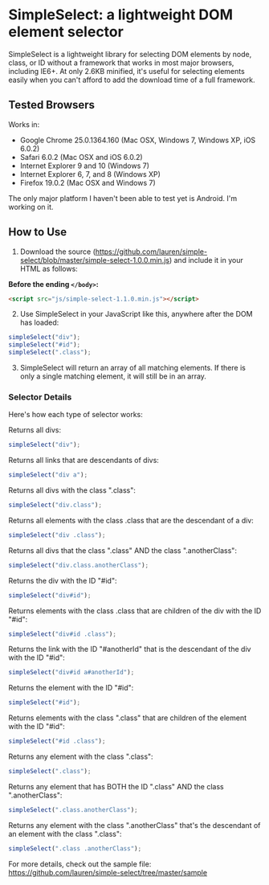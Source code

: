 SimpleSelect: a lightweight DOM element selector
=============

SimpleSelect is a lightweight library for selecting DOM elements by node, class, or ID without a framework that works in most major browsers, including IE6+. At only 2.6KB minified, it's useful for selecting elements easily when you can't afford to add the download time of a full framework.

## Tested Browsers

Works in:

* Google Chrome 25.0.1364.160 (Mac OSX, Windows 7, Windows XP, iOS 6.0.2)
* Safari 6.0.2 (Mac OSX and iOS 6.0.2)
* Internet Explorer 9 and 10 (Windows 7)
* Internet Explorer 6, 7, and 8 (Windows XP)
* Firefox 19.0.2 (Mac OSX and Windows 7)

The only major platform I haven't been able to test yet is Android. I'm working on it.

## How to Use

1) Download the source (https://github.com/lauren/simple-select/blob/master/simple-select-1.0.0.min.js) and include it in your HTML as follows:

**Before the ending `</body>`:**

```html
<script src="js/simple-select-1.1.0.min.js"></script>
```
		
2) Use SimpleSelect in your JavaScript like this, anywhere after the DOM has loaded: 

```javascript
simpleSelect("div");
simpleSelect("#id");
simpleSelect(".class");
```

3) SimpleSelect will return an array of all matching elements. If there is only a single matching element, it will still be in an array.

### Selector Details

Here's how each type of selector works:

Returns all divs:

```javascript
simpleSelect("div");
```

Returns all links that are descendants of divs:

```javascript
simpleSelect("div a");
```

Returns all divs with the class ".class":

```javascript
simpleSelect("div.class");
```

Returns all elements with the class .class that are the descendant of a div:

```javascript
simpleSelect("div .class");
```

Returns all divs that the class ".class" AND the class ".anotherClass":

```javascript
simpleSelect("div.class.anotherClass");
```

Returns the div with the ID "#id":

```javascript
simpleSelect("div#id");
```

Returns elements with the class .class that are children of the div with the ID "#id":

```javascript
simpleSelect("div#id .class");
```

Returns the link with the ID "#anotherId" that is the descendant of the div with the ID "#id":

```javascript
simpleSelect("div#id a#anotherId");
```

Returns the element with the ID "#id":

```javascript
simpleSelect("#id");
```

Returns elements with the class ".class" that are children of the element with the ID "#id":

```javascript
simpleSelect("#id .class");
```

Returns any element with the class ".class":

```javascript
simpleSelect(".class");
```

Returns any element that has BOTH the ID ".class" AND the class ".anotherClass":

```javascript
simpleSelect(".class.anotherClass");
```

Returns any element with the class ".anotherClass" that's the descendant of an element with the class ".class":

```javascript
simpleSelect(".class .anotherClass");
```

For more details, check out the sample file: https://github.com/lauren/simple-select/tree/master/sample